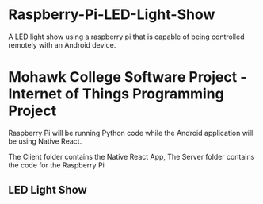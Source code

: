 # Raspberry-Pi-LED-Light-Show
A LED light show using a raspberry pi that is capable of being controlled remotely with an Android device.

# Mohawk College Software Project - Internet of Things Programming Project 

Raspberry Pi will be running Python code while the Android application will be using Native React.

The Client folder contains the Native React App, The Server folder contains the code for the Raspberry Pi

## LED Light Show 



